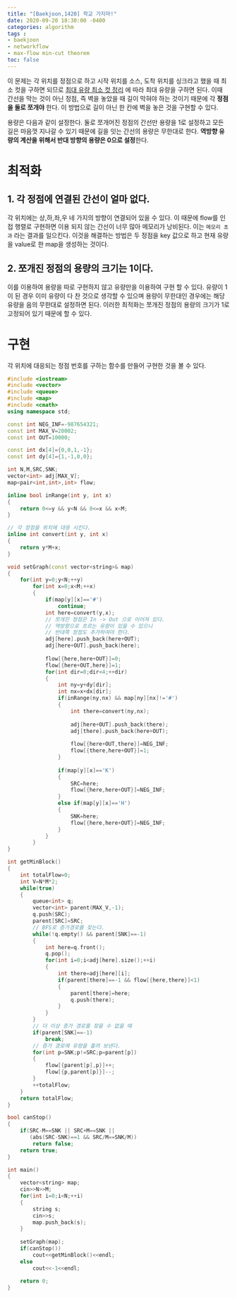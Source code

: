 ```yaml
---
title: "[Baekjoon,1420] 학교 가지마!"
date: 2020-09-20 18:30:00 -0400
categories: algorithm 
tags :
- baekjoon 
- networkflow 
- max-flow min-cut theorem
toc: false 
---
```

이 문제는 각 위치를 정점으로 하고 시작 위치를 소스, 도착 위치를 싱크라고 했을 때 최소 컷을 구하면 되므로 
[최대 유량 최소 컷 정리](https://m.blog.naver.com/PostView.nhn?blogId=kks227&logNo=220808685331&proxyReferer=https:%2F%2Fwww.google.com%2F)
에 따라 최대 유량을 구하면 된다. 
이때 간선을 막는 것이 아닌 정점, 즉 벽을 놓았을 때 길이 막혀야 하는 것이기 때문에 각 **정점을 둘로 쪼개야** 한다. 
이 방법으로 길이 아닌 한 칸에 벽을 놓은 것을 구현할 수 있다.  

용량은 다음과 같이 설정한다. 
둘로 쪼개어진 정점의 간선만 용량을 1로 설정하고 모든 길은 마음껏 지나갈 수 있기 때문에 길을 잇는 간선의 용량은 무한대로 한다. 
**역방향 유량의 계산을 위해서 반대 방향의 용량은 0으로 설정**한다. 

# 최적화 
## 1. 각 정점에 연결된 간선이 얼마 없다. 
각 위치에는 상,하,좌,우 네 가지의 방향이 연결되어 있을 수 있다. 
이 때문에 flow를 인접 행렬로 구현하면 이용 되지 않는 간선이 너무 많아 메모리가 낭비된다. 이는 `메모리 초과` 라는 결과를 일으킨다. 
이것을 해결하는 방법은 두 정점을 key 값으로 하고 현재 유량을 value로 한 map을 생성하는 것이다. 

## 2. 쪼개진 정점의 용량의 크기는 1이다. 
이를 이용하여 용량을 따로 구현하지 않고 유량만을 이용하여 구현 할 수 있다. 
유량이 1이 된 경우 이미 유량이 다 찬 것으로 생각할 수 있으며 용량이 무한대인 경우에는 해당 유량을 음의 무한대로 설정하면 된다. 
이러한 최적화는 쪼개진 정점의 용량의 크기가 1로 고정되어 있기 때문에 할 수 있다. 

# 구현 
각 위치에 대응되는 정점 번호를 구하는 함수를 만들어 구현한 것을 볼 수 있다. 
```cpp
#include <iostream>
#include <vector>
#include <queue>
#include <map>
#include <cmath>
using namespace std;

const int NEG_INF=-987654321;
const int MAX_V=20002;
const int OUT=10000;

const int dx[4]={0,0,1,-1};
const int dy[4]={1,-1,0,0};

int N,M,SRC,SNK;
vector<int> adj[MAX_V];
map<pair<int,int>,int> flow;

inline bool inRange(int y, int x)
{
    return 0<=y && y<N && 0<=x && x<M;
}

// 각 정점을 위치에 대응 시킨다.
inline int convert(int y, int x)
{
    return y*M+x;
}

void setGraph(const vector<string>& map)
{
    for(int y=0;y<N;++y)
        for(int x=0;x<M;++x)
        {
            if(map[y][x]=='#')
                continue;
            int here=convert(y,x);
            // 쪼개진 정점은 In -> Out 으로 이어져 있다. 
            // 역방향으로 흐르는 유량이 있을 수 있으니 
            // 반대쪽 정점도 추가하여야 한다. 
            adj[here].push_back(here+OUT);
            adj[here+OUT].push_back(here);
            
            flow[{here,here+OUT}]=0;
            flow[{here+OUT,here}]=1;
            for(int dir=0;dir<4;++dir)
            {
                int ny=y+dy[dir];
                int nx=x+dx[dir];
                if(inRange(ny,nx) && map[ny][nx]!='#')
                {
                    int there=convert(ny,nx);
                    
                    adj[here+OUT].push_back(there);
                    adj[there].push_back(here+OUT);
                    
                    flow[{here+OUT,there}]=NEG_INF;
                    flow[{there,here+OUT}]=1;
                }
                
                if(map[y][x]=='K')
                {
                    SRC=here;
                    flow[{here,here+OUT}]=NEG_INF;
                }
                else if(map[y][x]=='H')
                {
                    SNK=here;
                    flow[{here,here+OUT}]=NEG_INF;
                }
            }
        }
}

int getMinBlock()
{
    int totalFlow=0;
    int V=N*M*2;
    while(true)
    {
        queue<int> q;
        vector<int> parent(MAX_V,-1);
        q.push(SRC);
        parent[SRC]=SRC;
        // BFS로 증가경로를 찾는다. 
        while(!q.empty() && parent[SNK]==-1)
        {
            int here=q.front();
            q.pop();
            for(int i=0;i<adj[here].size();++i)
            {
                int there=adj[here][i];
                if(parent[there]==-1 && flow[{here,there}]<1)
                {
                    parent[there]=here;
                    q.push(there);
                }
            }
        }
        // 더 이상 증가 경로를 찾을 수 없을 때 
        if(parent[SNK]==-1)
            break;
        // 증가 경로에 유량을 흘려 보낸다.
        for(int p=SNK;p!=SRC;p=parent[p])
        {
            flow[{parent[p],p}]++;
            flow[{p,parent[p]}]--;
        }
        ++totalFlow;
    }
    return totalFlow;
}

bool canStop()
{
    if(SRC-M==SNK || SRC+M==SNK || 
       (abs(SRC-SNK)==1 && SRC/M==SNK/M))
        return false;
    return true;
}

int main()
{
    vector<string> map;
    cin>>N>>M;
    for(int i=0;i<N;++i)
    {
        string s;
        cin>>s;
        map.push_back(s);
    }
    
    setGraph(map);
    if(canStop())
        cout<<getMinBlock()<<endl;
    else
        cout<<-1<<endl;
    
    return 0;
}

```

